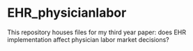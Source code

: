# EHR_physicianlabor
This repository houses files for my third year paper: does EHR implementation affect physician labor market decisions?
